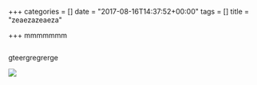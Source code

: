+++
categories = []
date = "2017-08-16T14:37:52+00:00"
tags = []
title = "zeaezazeaeza"

+++
mmmmmmm

<img src="/images/thumbs/06.jpg" alt="" class=" forestry--none forestry--right forestry--none forestry--left forestry--none" style="float: none;">

gteergregrerge

![](/imgaes/2017/08/16/8qr9KmY.png)